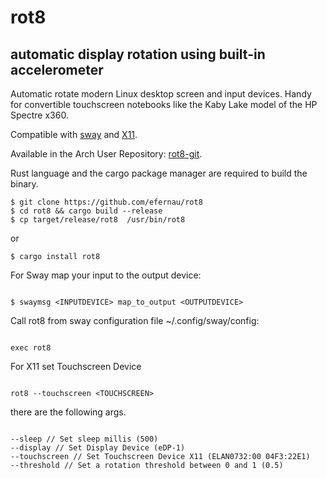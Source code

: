 # rot8

## automatic display rotation using built-in accelerometer

Automatic rotate modern Linux desktop screen and input devices. Handy for
convertible touchscreen notebooks like the Kaby Lake model of the HP Spectre x360.

Compatible with [sway](http://swaywm.org/) and [X11](https://www.x.org/wiki/Releases/7.7/).

Available in the Arch User Repository: [rot8-git](https://aur.archlinux.org/packages/rot8-git/).

Rust language and the cargo package manager are required to build the binary.

```
$ git clone https://github.com/efernau/rot8
$ cd rot8 && cargo build --release
$ cp target/release/rot8  /usr/bin/rot8
```

or

```
$ cargo install rot8

```

For Sway map your input to the output device:

```

$ swaymsg <INPUTDEVICE> map_to_output <OUTPUTDEVICE>

```

Call rot8 from sway configuration file ~/.config/sway/config:

```

exec rot8

```

For X11 set Touchscreen Device

```

rot8 --touchscreen <TOUCHSCREEN>

```

there are the following args.

```

--sleep // Set sleep millis (500)
--display // Set Display Device (eDP-1)
--touchscreen // Set Touchscreen Device X11 (ELAN0732:00 04F3:22E1)
--threshold // Set a rotation threshold between 0 and 1 (0.5)

```

